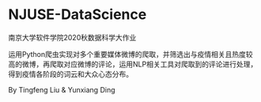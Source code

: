 # NJUSE-DataScience
南京大学软件学院2020秋数据科学大作业

运用Python爬虫实现对多个重要媒体微博的爬取，并筛选出与疫情相关且热度较高的微博，再爬取对应微博的评论，运用NLP相关工具对爬取到的评论进行处理，得到疫情各阶段的词云和大众心态分布。

By Tingfeng Liu & Yunxiang Ding
